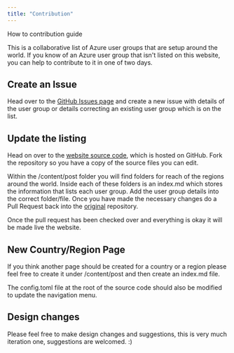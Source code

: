 ```yaml
---
title: "Contribution"
---
```


How to contribution guide

This is a collaborative list of Azure user groups that are setup around the world.  If you know of an Azure user group that isn't listed on this website, you can help to contribute to it in one of two days. 

## Create an Issue

Head over to the [GitHub Issues page](https://github.com/weeyin83/azureusergroup/issues) and create a new issue with details of the user group or details correcting an existing user group which is on the list. 

## Update the listing

Head on over to the [website source code](https://github.com/weeyin83/azureusergroup), which is hosted on GitHub.  Fork the repository so you have a copy of the source files you can edit. 

Within the /content/post folder you will find folders for reach of the regions around the world.  Inside each of these folders is an index.md which stores the information that lists each user group. Add the user group details into the correct folder/file.  Once you have made the necessary changes do a Pull Request back into the [original](https://github.com/weeyin83/azureusergroup) repository.  

Once the pull request has been checked over and everything is okay it will be made live the website. 

## New Country/Region Page

If you think another page should be created for a country or a region please feel free to create it under /content/post and then create an index.md file. 

The config.toml file at the root of the source code should also be modified to update the navigation menu. 

## Design changes

Please feel free to make design changes and suggestions, this is very much iteration one, suggestions are welcomed. :) 